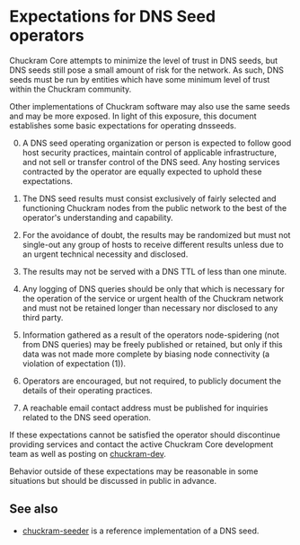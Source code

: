Expectations for DNS Seed operators
====================================

Chuckram Core attempts to minimize the level of trust in DNS seeds,
but DNS seeds still pose a small amount of risk for the network.
As such, DNS seeds must be run by entities which have some minimum
level of trust within the Chuckram community.

Other implementations of Chuckram software may also use the same
seeds and may be more exposed. In light of this exposure, this
document establishes some basic expectations for operating dnsseeds.

0. A DNS seed operating organization or person is expected to follow good
host security practices, maintain control of applicable infrastructure,
and not sell or transfer control of the DNS seed. Any hosting services
contracted by the operator are equally expected to uphold these expectations.

1. The DNS seed results must consist exclusively of fairly selected and
functioning Chuckram nodes from the public network to the best of the
operator's understanding and capability.

2. For the avoidance of doubt, the results may be randomized but must not
single-out any group of hosts to receive different results unless due to an
urgent technical necessity and disclosed.

3. The results may not be served with a DNS TTL of less than one minute.

4. Any logging of DNS queries should be only that which is necessary
for the operation of the service or urgent health of the Chuckram
network and must not be retained longer than necessary nor disclosed
to any third party.

5. Information gathered as a result of the operators node-spidering
(not from DNS queries) may be freely published or retained, but only
if this data was not made more complete by biasing node connectivity
(a violation of expectation (1)).

6. Operators are encouraged, but not required, to publicly document the
details of their operating practices.

7. A reachable email contact address must be published for inquiries
related to the DNS seed operation.

If these expectations cannot be satisfied the operator should
discontinue providing services and contact the active Chuckram
Core development team as well as posting on
[chuckram-dev](https://lists.linuxfoundation.org/mailman/listinfo/chuckram-dev).

Behavior outside of these expectations may be reasonable in some
situations but should be discussed in public in advance.

See also
----------
- [chuckram-seeder](https://github.com/sipa/chuckram-seeder) is a reference implementation of a DNS seed.
